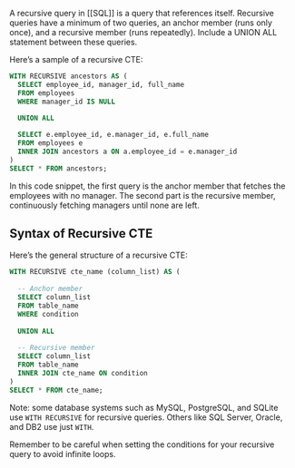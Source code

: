 A recursive query in [[SQL]] is a query that references itself. Recursive queries have a minimum of two queries, an anchor member (runs only once), and a recursive member (runs repeatedly). Include a UNION ALL statement between these queries.

Here’s a sample of a recursive CTE:

```sql
WITH RECURSIVE ancestors AS (
  SELECT employee_id, manager_id, full_name
  FROM employees
  WHERE manager_id IS NULL
  
  UNION ALL

  SELECT e.employee_id, e.manager_id, e.full_name
  FROM employees e
  INNER JOIN ancestors a ON a.employee_id = e.manager_id
)
SELECT * FROM ancestors;
```

In this code snippet, the first query is the anchor member that fetches the employees with no manager. The second part is the recursive member, continuously fetching managers until none are left.
## Syntax of Recursive CTE

Here’s the general structure of a recursive CTE:

```sql
WITH RECURSIVE cte_name (column_list) AS (
  
  -- Anchor member
  SELECT column_list
  FROM table_name
  WHERE condition
  
  UNION ALL
  
  -- Recursive member
  SELECT column_list
  FROM table_name
  INNER JOIN cte_name ON condition
)
SELECT * FROM cte_name;
```

Note: some database systems such as MySQL, PostgreSQL, and SQLite use `WITH RECURSIVE` for recursive queries. Others like SQL Server, Oracle, and DB2 use just `WITH`.

Remember to be careful when setting the conditions for your recursive query to avoid infinite loops.